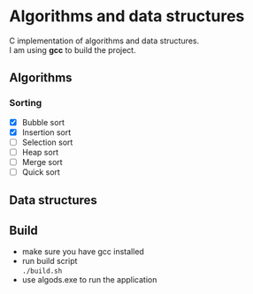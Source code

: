 # Algorithms and data structures

C implementation of algorithms and data structures.  
I am using __gcc__ to build the project.

## Algorithms

### Sorting
- [x] Bubble sort
- [x] Insertion sort
- [ ] Selection sort
- [ ] Heap sort
- [ ] Merge sort
- [ ] Quick sort

## Data structures

## Build
- make sure you have gcc installed
- run build script     
`./build.sh`
- use algods.exe to run the application